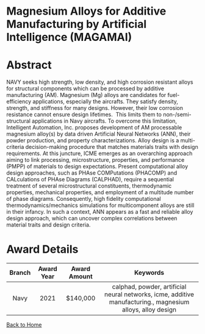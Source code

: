 
Magnesium Alloys for Additive Manufacturing by Artificial Intelligence (MAGAMAI)
================================================================================

# Abstract


NAVY seeks high strength, low density, and high corrosion resistant alloys for structural components which can be processed by additive manufacturing (AM). Magnesium (Mg) alloys are candidates for fuel-efficiency applications, especially the aircrafts. They satisfy density, strength, and stiffness for many designs. However, their low corrosion resistance cannot ensure design lifetimes.  This limits them to non-/semi-structural applications in Navy aircrafts. To overcome this limitation, Intelligent Automation, Inc. proposes development of AM processable magnesium alloy(s) by data driven Artificial Neural Networks (ANN), their powder production, and property characterizations. Alloy design is a multi-criteria decision-making procedure that matches materials traits with design requirements. At this juncture, ICME emerges as an overarching approach aiming to link processing, microstructure, properties, and performance (PMPP) of materials to design expectations. Present computational alloy design approaches, such as PHAse COMPutations (PHACOMP) and CALculations of PHAse Diagrams (CALPHAD), require a sequential treatment of several microstructural constituents, thermodynamic properties, mechanical properties, and employment of a multitude number of phase diagrams. Consequently, high fidelity computational thermodynamics/mechanics simulations for multicomponent alloys are still in their infancy. In such a context, ANN appears as a fast and reliable alloy design approach, which can uncover complex correlations between material traits and design criteria.  

# Award Details

|Branch|Award Year|Award Amount|Keywords|
| :---: | :---: | :---: | :---: |
|Navy|2021|$140,000|calphad, powder, artificial neural networks, icme, additive manufacturing., magnesium alloys, alloy design|
  
  


[Back to Home](https://github.com/chrischow/dod_sbir_awards/JH/#2233)